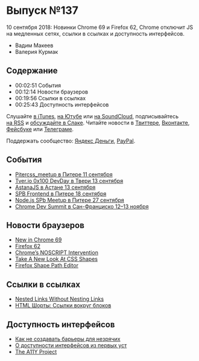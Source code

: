 # Выпуск №137

10 сентября 2018: Новинки Chrome 69 и Firefox 62, Chrome отключит JS на медленных сетях, ссылки в ссылках и доступность интерфейсов.

- Вадим Макеев
- Валерия Курмак

## Содержание

- 00:02:51 События
- 00:12:14 Новости браузеров
- 00:19:56 Ссылки в ссылках
- 00:25:43 Доступность интерфейсов

Слушайте [в iTunes](https://itunes.apple.com/podcast/id1080500016), [на Ютубе](https://www.youtube.com/playlist?list=PLMBnwIwFEFHcwuevhsNXkFTcadeX5R1Go) или [на SoundCloud](https://soundcloud.com/web-standards), подписывайтесь [на RSS](https://web-standards.ru/podcast/feed/) и [обсуждайте в Слаке](http://slack.web-standards.ru/). Читайте новости в [Твиттере](https://twitter.com/webstandards_ru), [Вконтакте](https://vk.com/webstandards_ru), [Фейсбуке](https://www.facebook.com/webstandardsru) или [Телеграме](https://t.me/webstandards_ru).

Поддержать сообщество: [Яндекс Деньги](https://money.yandex.ru/to/41001119329753), [PayPal](https://www.paypal.me/pepelsbey).

## События

- [Pitercss_meetup в Питере 11 сентября](https://medium.com/p/eeda48fbbf3b)
- [Tver.io 0x100 DevDay в Твери 13 сентября](https://www.meetup.com/tverio/events/254375421/)
- [AstanaJS в Астане 13 сентября](https://www.facebook.com/events/304756690289447/)
- [SPB Frontend в Питере 18 сентября](https://spb-frontend-events.timepad.ru/event/804943/)
- [Node.js SPb Meetup в Питере 27 сентября](https://eventuer.timepad.ru/event/803253/)
- [Chrome Dev Summit в Сан-Франциско 12–13 ноября](https://developer.chrome.com/devsummit/)

## Новости браузеров

- [New in Chrome 69](https://developers.google.com/web/updates/2018/09/nic69)
- [Firefox 62](http://tanalin.com/blog/2018/09/firefox-62/)
- [Chrome’s NOSCRIPT Intervention](https://timkadlec.com/remembers/2018-09-06-chromes-noscript-intervention/)
- [Take A New Look At CSS Shapes](https://www.smashingmagazine.com/2018/09/css-shapes/)
- [Firefox Shape Path Editor](https://hacks.mozilla.org/2018/09/make-your-web-layouts-bust-out-of-the-rectangle-with-the-firefox-shape-path-editor/)

## Ссылки в ссылках

- [Nested Links Without Nesting Links](https://www.sarasoueidan.com/blog/nested-links/)
- [HTML Шорты: Ссылки вокруг блоков](https://htmlacademy.ru/shorts/1)

## Доступность интерфейсов

- [Как не создавать барьеры для незрячих](https://youtu.be/nWJpA5MQx7s)
- [О доступности интерфейсов из первых уст](https://medium.com/p/3284085cee3f)
- [The A11Y Project](https://a11yproject.com/)
